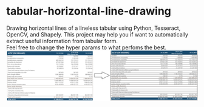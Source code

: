 # tabular-horizontal-line-drawing
Drawing horizontal lines of a lineless tabular using Python, Tesseract, OpenCV, and Shapely. This project may help you if want to automatically extract useful information from tabular form.  
Feel free to change the hyper params to what perfoms the best.   
![alt text](https://github.com/ounessy/tabular-horizontal-line-drawing/blob/main/draw_line_example.png)
